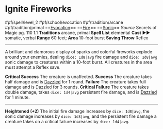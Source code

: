 # Ignite Fireworks
#pf/spell/level_2 #pf/school/evocation #pf/tradition/arcane #pf/tradition/primal
==[Evocation](../../../Traits/Evocation.md)== ==[Fire](../../../Traits/Fire.md)== ==[Sonic](../../../Traits/Sonic.md)==
*Source* Secrets of Magic pg. 110 1.1
**Traditions** arcane, primal
**Spell List** elemental
**Cast** ►► somatic, verbal
**Range** 60 feet; **Area** 10-foot burst
**Saving Throw** Reflex

---
A brilliant and clamorous display of sparks and colorful fireworks explode around your enemies, dealing `dice: 1d8|avg` fire damage and `dice: 1d8|avg` sonic damage to creatures within a 10-foot burst. All creatures in the area must attempt a Reflex save.

**Critical Success** The creature is unaffected.
**Success** The creature takes half damage and is [Dazzled](../../../Conditions/Dazzled.md) for 1 round.
**Failure** The creature takes full damage and is [Dazzled](../../../Conditions/Dazzled.md) for 3 rounds.
**Critical Failure** The creature takes double damage, takes `dice: 1d4|avg` persistent fire damage, and is [Dazzled](../../../Conditions/Dazzled.md) for 1 minute.

<hr>

**Heightened (+2)** The initial fire damage increases by `dice: 1d8|avg`, the sonic damage increases by `dice: 1d8|avg`, and the persistent fire damage a creature takes on a critical failure increases by `dice: 1d4|avg`.